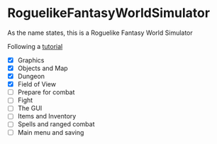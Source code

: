 # RoguelikeFantasyWorldSimulator
As the name states, this is a Roguelike Fantasy World Simulator

Following a [tutorial](http://www.roguebasin.com/index.php?title=Roguelike_Tutorial,_using_python3%2Btdl)

- [x] Graphics
- [x] Objects and Map
- [x] Dungeon
- [x] Field of View
- [ ] Prepare for combat
- [ ] Fight
- [ ] The GUI
- [ ] Items and Inventory
- [ ] Spells and ranged combat
- [ ] Main menu and saving
